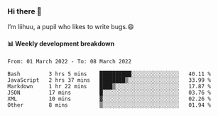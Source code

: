 ### Hi there 👋
I’m liihuu, a pupil who likes to write bugs.😄


#### 📊 Weekly development breakdown
<!--START_SECTION:waka-->

```text
From: 01 March 2022 - To: 08 March 2022

Bash         3 hrs 5 mins    ██████████░░░░░░░░░░░░░░░   40.11 %
JavaScript   2 hrs 37 mins   ████████▒░░░░░░░░░░░░░░░░   33.99 %
Markdown     1 hr 22 mins    ████▒░░░░░░░░░░░░░░░░░░░░   17.87 %
JSON         17 mins         █░░░░░░░░░░░░░░░░░░░░░░░░   03.76 %
XML          10 mins         ▓░░░░░░░░░░░░░░░░░░░░░░░░   02.26 %
Other        8 mins          ▒░░░░░░░░░░░░░░░░░░░░░░░░   01.94 %
```

<!--END_SECTION:waka-->

<!--
**liihuu/liihuu** is a ✨ _special_ ✨ repository because its `README.md` (this file) appears on your GitHub profile.

Here are some ideas to get you started:

- 🔭 I’m currently working on ...
- 🌱 I’m currently learning ...
- 👯 I’m looking to collaborate on ...
- 🤔 I’m looking for help with ...
- 💬 Ask me about ...
- 📫 How to reach me: ...
- 😄 Pronouns: ...
- ⚡ Fun fact: ...
-->
